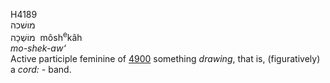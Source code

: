 <body>
  <p>H4189<br>  מושׁכה  <br> מוֹשְׁכָה  ‎  môsh<sup>e</sup>kâh  <br><i>mo-shek-aw‘ </i><br>Active participle feminine of <a href="h4900.htm">4900</a>  something <i>drawing</i>, that is, (figuratively) a <i>cord: - </i>band.<br></p>
 </body>